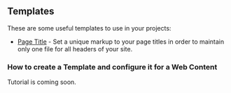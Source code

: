 ## Templates

These are some useful templates to use in your projects:

* [Page Title](examples/page-title-template.ftl) - Set a unique markup to your page titles in order to maintain only one file for all headers of your site.

### How to create a Template and configure it for a Web Content

Tutorial is coming soon.
